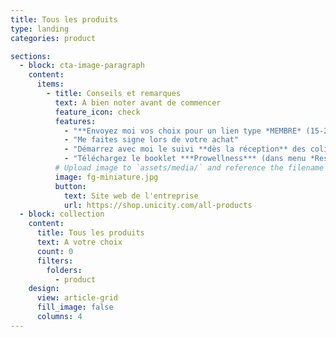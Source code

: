 ```yaml
---
title: Tous les produits
type: landing
categories: product

sections:
  - block: cta-image-paragraph
    content:
      items:
        - title: Conseils et remarques
          text: A bien noter avant de commencer
          feature_icon: check
          features:
            - "**Envoyez moi vos choix pour un lien type *MEMBRE* (15-20% de réduction)**"
            - "Me faites signe lors de votre achat"
            - "Démarrez avec moi le suivi **dès la réception** des colis !"
            - "Téléchargez le booklet ***Prowellness*** (dans menu *Ressources*)"
          # Upload image to `assets/media/` and reference the filename here
          image: fg-miniature.jpg
          button:
            text: Site web de l'entreprise
            url: https://shop.unicity.com/all-products
  - block: collection
    content:
      title: Tous les produits
      text: A votre choix      
      count: 0
      filters:
        folders: 
          - product
    design:
      view: article-grid
      fill_image: false
      columns: 4
---
```






